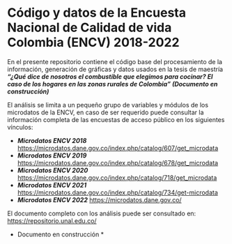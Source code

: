 # Código y datos de la Encuesta Nacional de Calidad de vida Colombia (ENCV) 2018-2022

En el presente repositorio contiene el código base del procesamiento de la información, generación de gráficas y datos  usados en la tesis de maestría  ___“¿Qué dice de nosotros el combustible que elegimos para cocinar? El caso de los hogares en las zonas rurales de Colombia” (Documento en construcción)___ 

El análisis se limita a un pequeño grupo de variables y módulos de los microdatos de la ENCV, en caso de ser requerido puede consultar la información completa de las encuestas de acceso público en los siguientes vínculos:

- ***Microdatos ENCV 2018*** https://microdatos.dane.gov.co/index.php/catalog/607/get_microdata
- ***Microdatos ENCV 2019*** https://microdatos.dane.gov.co/index.php/catalog/678/get_microdata 
- ***Microdatos ENCV 2020*** https://microdatos.dane.gov.co/index.php/catalog/718/get_microdata
- ***Microdatos ENCV 2021*** https://microdatos.dane.gov.co/index.php/catalog/734/get-microdata
- ***Microdatos ENCV 2022*** https://microdatos.dane.gov.co/


El documento completo con los análisis puede ser consultado en: https://repositorio.unal.edu.co/ 
* Documento en construcción *
